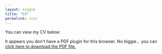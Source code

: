 ```yaml
---
layout: single
title: "CV"
permalink: /cv/
---
```


You can view my CV below:

<object data="{{ '/assets/pdfs/StuartGleasure_CV.pdf' | relative_url }}" type="application/pdf" width="100%" height="800px">
  <p>It appears you don't have a PDF plugin for this browser. No biggie... you can <a href="{{ '/assets/pdfs/StuartGleasure_CV.pdf' | relative_url }}">click here to download the PDF file.</a></p>
</object>
